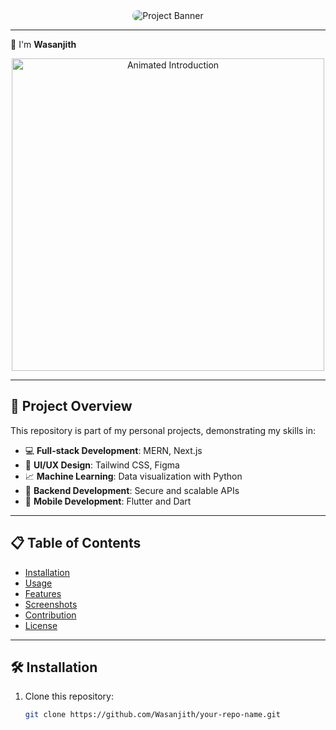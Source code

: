 <div align="center">
  <img src="https://user-images.githubusercontent.com/10498744/210012254-234538ff-d198-48aa-8964-37e6fd45d227.gif" alt="Project Banner" style="border-radius: 10px;">
</div>

---

👋 I'm **Wasanjith**

<div align="center">
  <img src="https://media.giphy.com/media/QHE5gWI0QjqF2/giphy.gif" alt="Animated Introduction" width="500">
</div>

---

## 🚀 Project Overview

This repository is part of my personal projects, demonstrating my skills in:

- 💻 **Full-stack Development**: MERN, Next.js
- 🎨 **UI/UX Design**: Tailwind CSS, Figma
- 📈 **Machine Learning**: Data visualization with Python
- 🔌 **Backend Development**: Secure and scalable APIs
- 📱 **Mobile Development**: Flutter and Dart

---

## 📋 Table of Contents

- [Installation](#installation)
- [Usage](#usage)
- [Features](#features)
- [Screenshots](#screenshots)
- [Contribution](#contribution)
- [License](#license)

---

## 🛠 Installation

1. Clone this repository:
   ```bash
   git clone https://github.com/Wasanjith/your-repo-name.git
